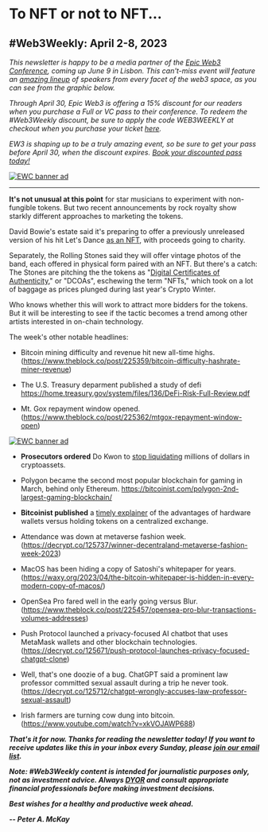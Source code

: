 # To NFT or not to NFT...
## #Web3Weekly: April 2-8, 2023

*This newsletter is happy to be a media partner of the [Epic Web3 Conference](https://www.epicweb3.com/), coming up June 9 in Lisbon. This can't-miss event will feature an [amazing lineup](https://www.epicweb3.com/#speaker) of speakers from every facet of the web3 space, as you can see from the graphic below.*

*Through April 30, Epic Web3 is offering a 15% discount for our readers when you purchase a Full or VC pass to their conference. To redeem the #Web3Weekly discount, be sure to apply the code WEB3WEEKLY at checkout when you purchase your ticket [here](http://bit.ly/3kDskvF).*

*EW3 is shaping up to be a truly amazing event, so be sure to get your pass before April 30, when the discount expires. [Book your discounted pass today!](http://bit.ly/3kDskvF)*

[![EWC banner ad](https://w3w.news/img/sponsored/Speakers1.png)](http://bit.ly/3kDskvF)

<hr>

**It's not unusual at this point** for star musicians to experiment with non-fungible tokens. But two recent announcements by rock royalty show starkly different approaches to marketing the tokens.

David Bowie's estate said it's preparing to offer a previously unreleased version of his hit Let's Dance [as an NFT](https://decrypt.co/125653/unreleased-david-bowie-recording-debut-music-nft), with proceeds going to charity.

Separately, the Rolling Stones said they will offer  vintage photos of the band, each offered in physical form paired with an NFT. But there's a catch: The Stones are pitching the the tokens as "[Digital Certificates of Authenticity](https://www.theblock.co/post/225338/rolling-stones-nfts-digital-certificates-of-authenticity)," or "DCOAs", eschewing the term "NFTs," which took on a lot of baggage as prices plunged during last year's Crypto Winter.

Who knows whether this will work to attract more bidders for the tokens. But it will be interesting to see if the tactic becomes a trend among other artists interested in on-chain technology.

The week's other notable headlines:

- Bitcoin mining difficulty and revenue hit new all-time highs. (https://www.theblock.co/post/225359/bitcoin-difficulty-hashrate-miner-revenue)

- The U.S. Treasury deparment published a study of defi
https://home.treasury.gov/system/files/136/DeFi-Risk-Full-Review.pdf <!-- | Most criminal activity still takes place in fiat, not crypto, according to a new U.S. Treasury Deparment report. (https://decrypt.co/125623/crooks-defi-crypto-fiat-treasury) | https://www.coindesk.com/policy/2023/04/06/us-treasury-warns-that-defi-used-by-north-korea-scammers-to-launder-dirty-money/ | https://decrypt.co/125683/north-koreas-malicious-cyber-activities-deeply-concerning-say-us-japan-south-korea-report -->

- Mt. Gox repayment window opened. (https://www.theblock.co/post/225362/mtgox-repayment-window-open)

[![EWC banner ad](https://w3w.news/img/sponsored/ewc-banner.png)](http://bit.ly/3kDskvF)

- **Prosecutors ordered** Do Kwon to [stop liquidating](https://bitcoinist.com/do-kwon-ordered-to-halt-crypto-liquidation/) millions of dollars in cryptoassets.

- Polygon became the second most popular blockchain for gaming in March, behind only Ethereum. https://bitcoinist.com/polygon-2nd-largest-gaming-blockchain/

- **Bitcoinist published** a [timely explainer](https://bitcoinist.com/why-you-need-a-bitcoin-hardware-wallet/) of the advantages of hardware wallets versus holding tokens on a centralized exchange.

- Attendance was down at metaverse fashion week. (https://decrypt.co/125737/winner-decentraland-metaverse-fashion-week-2023)

- MacOS has been hiding a copy of Satoshi's whitepaper for years. (https://waxy.org/2023/04/the-bitcoin-whitepaper-is-hidden-in-every-modern-copy-of-macos/)

- OpenSea Pro fared well in the early going versus Blur. (https://www.theblock.co/post/225457/opensea-pro-blur-transactions-volumes-addresses)

- Push Protocol launched a privacy-focused AI chatbot that uses MetaMask wallets and other blockchain technologies. (https://decrypt.co/125671/push-protocol-launches-privacy-focused-chatgpt-clone)

- Well, that's one doozie of a bug. ChatGPT said a prominent law professor committed sexual assault during a trip he never took. (https://decrypt.co/125712/chatgpt-wrongly-accuses-law-professor-sexual-assault)

- Irish farmers are turning cow dung into bitcoin. (https://www.youtube.com/watch?v=xkVOJAWP688)

<!--

**Kevin Reynolds, CoinDesk's editor in chief,** just sounded a loud alarm about American crypto regulation.  

In [an editorial](https://www.coindesk.com/consensus-magazine/2023/03/30/coindesk-editorial-it-sure-looks-like-the-us-is-trying-to-kill-crypto/) published March 30, Reynolds addressed growing complaints in the crypto industry that several U.S. regulatory agencies are effectively coordinating to choke off *all* companies in the sector, regardless of involvement in any specific wrongdoing and without any sweeping legislative ban in place.

Reynolds stopped just short of endorsing this assertion. But he also noted it's "increasingly hard to argue against," considering recent anti-crypto provisions in the rescue plan for Silicon Valley Bank and other measures.




**Several crypto industry insiders** lately have claimed that

It's an explosive accusation -- and difficult to prove.

Kevin Reynolds, CoinDesk's editor in chief.

**In a new editorial,** CoinDesk's top editor Kevin Reynolds addressed the accusation that U.S. regulators are trying to squeeze *all* crypto companies out of the country's financial system, regardless of

says it's [] the

*But whether this is a coordinated effort against crypto or not may be irrelevant. Some people are convinced it’s real, and not just my friend Harry. The idea is rampant now: The U.S. has it in for crypto. So some firms are looking at moving overseas, while others are worried they will lose or be unable to obtain bank accounts. And it’s not just industry folk who believe this. Bankers, for instance, are declining invitations to speak at crypto gatherings, fearful of painting targets on their institutions’ backs.*

*Without a significant change of course by the Biden administration, the view that the U.S. is anti-crypto will soon become too entrenched to uproot. The fact that most of the U.S. government’s actions have been punitive rather than constructive is a huge factor.*

https://www.coindesk.com/consensus-magazine/2023/03/30/coindesk-editorial-it-sure-looks-like-the-us-is-trying-to-kill-crypto/

- Bloomberg: Uniswap monthly volume surpassed Coinbase. <!-- Need link

- New BRICS currency? <!-- Need link. Some search results: https://duckduckgo.com/?q=new+brics+currency&t=brave&iar=news&ia=news

- Angwin: Don' buy anything advertised to you online. <!-- https://www.nytimes.com/2023/04/06/opinion/online-advertising-privacy-data-surveillance-consumer-quality.html

- Fode Diop vid on using ChatGPT to learn bitcoin programming. https://www.youtube.com/watch?v=NeM3WlFZO8E

- Openeden launched tokenized U.S. Treasuries. <!-- Need link

- More than $1 billion in gold has been tokenized. (https://www.theblock.co/post/224950/tokenized-gold-tops-1-billion-market-cap-amid-banking-crisis-concerns)

- Police are still looking for the killer of a Cash app co-founder. (https://www.theblock.co/post/224979/bob-lee-cashapp-mobilecoin-stabbed-death-suspects)

- Paxos's application for a banking charter has expired. (https://www.theblock.co/post/225442/paxos-national-charter-application-expired)

- Satoshi's birthday was Wednesday. (https://www.coindesk.com/consensus-magazine/2023/04/05/happy-48th-birthday-satoshi-nakamoto/)

-->

_**That's it for now. Thanks for reading the newsletter today! If you want to receive updates like this in your inbox every Sunday, please [join our email list](https://w3w.news).**_

_**Note: #Web3Weekly content is intended for journalistic purposes only, not as investment advice. Always [DYOR](https://www.urbandictionary.com/define.php?term=DYOR) and consult appropriate financial professionals before making investment decisions.**_

_**Best wishes for a healthy and productive week ahead.**_  

_**-- Peter A. McKay**_

